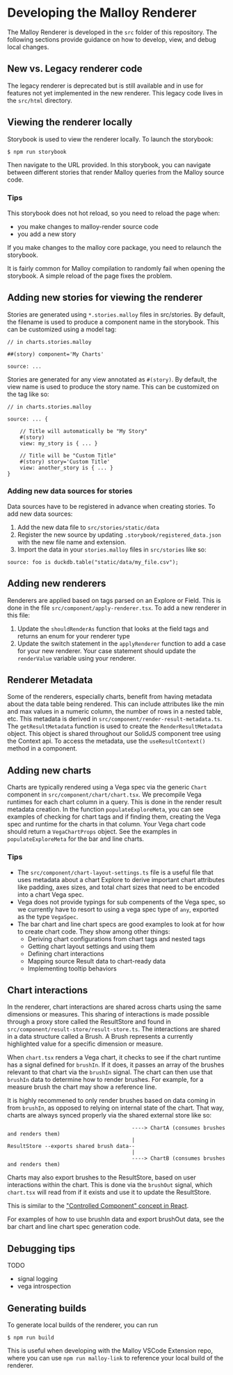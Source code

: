 # Developing the Malloy Renderer

The Malloy Renderer is developed in the `src` folder of this repository. The following sections provide guidance on how to develop, view, and debug local changes.

## New vs. Legacy renderer code

The legacy renderer is deprecated but is still available and in use for features not yet implemented in the new renderer. This legacy code lives in the `src/html` directory.

## Viewing the renderer locally

Storybook is used to view the renderer locally. To launch the storybook:

```bash
$ npm run storybook
```

Then navigate to the URL provided. In this storybook, you can navigate between different stories that render Malloy queries from the Malloy source code.

### Tips

This storybook does not hot reload, so you need to reload the page when:

- you make changes to malloy-render source code
- you add a new story

If you make changes to the malloy core package, you need to relaunch the storybook.

It is fairly common for Malloy compilation to randomly fail when opening the storybook. A simple reload of the page fixes the problem.

## Adding new stories for viewing the renderer

Stories are generated using `*.stories.malloy` files in src/stories. By default, the filename is used to produce a component name in the storybook. This can be customized using a model tag:

```malloy
// in charts.stories.malloy

##(story) component='My Charts'

source: ...
```

Stories are generated for any view annotated as `#(story)`. By default, the view name is used to produce the story name. This can be customized on the tag like so:

```malloy
// in charts.stories.malloy

source: ... {

    // Title will automatically be "My Story"
    #(story)
    view: my_story is { ... }

    // Title will be "Custom Title"
    #(story) story='Custom Title'
    view: another_story is { ... }
}
```

### Adding new data sources for stories

Data sources have to be registered in advance when creating stories. To add new data sources:

1. Add the new data file to `src/stories/static/data`
2. Register the new source by updating `.storybook/registered_data.json` with the new file name and extension.
3. Import the data in your `stories.malloy` files in `src/stories` like so:

```malloy
source: foo is duckdb.table("static/data/my_file.csv");
```

## Adding new renderers

Renderers are applied based on tags parsed on an Explore or Field. This is done in the file `src/component/apply-renderer.tsx`. To add a new renderer in this file:

1. Update the `shouldRenderAs` function that looks at the field tags and returns an enum for your renderer type
2. Update the switch statement in the `applyRenderer` function to add a case for your new renderer. Your case statement should update the `renderValue` variable using your renderer.

## Renderer Metadata

Some of the renderers, especially charts, benefit from having metadata about the data table being rendered. This can include attributes like the min and max values in a numeric column, the number of rows in a nested table, etc. This metadata is derived in `src/component/render-result-metadata.ts`. The `getResultMetadata` function is used to create the `RenderResultMetadata` object. This object is shared throughout our SolidJS component tree using the Context api. To access the metadata, use the `useResultContext()` method in a component.

## Adding new charts

Charts are typically rendered using a Vega spec via the generic `Chart` component in `src/component/chart/chart.tsx`. We precompile Vega runtimes for each chart column in a query. This is done in the render result metadata creation. In the function `populateExploreMeta`, you can see examples of checking for chart tags and if finding them, creating the Vega spec and runtime for the charts in that column. Your Vega chart code should return a `VegaChartProps` object. See the examples in `populateExploreMeta` for the bar and line charts.

### Tips

- The `src/component/chart-layout-settings.ts` file is a useful file that uses metadata about a chart Explore to derive important chart attributes like padding, axes sizes, and total chart sizes that need to be encoded into a chart Vega spec.
- Vega does not provide typings for sub compenents of the Vega spec, so we currently have to resort to using a vega spec type of `any`, exported as the type `VegaSpec`.
- The bar chart and line chart specs are good examples to look at for how to create chart code. They show among other things:
  - Deriving chart configurations from chart tags and nested tags
  - Getting chart layout settings and using them
  - Defining chart interactions
  - Mapping source Result data to chart-ready data
  - Implementing tooltip behaviors

## Chart interactions

In the renderer, chart interactions are shared across charts using the same dimensions or measures. This sharing of interactions is made possible through a proxy store called the ResultStore and found in `src/component/result-store/result-store.ts`. The interactions are shared in a data structure called a Brush. A Brush represents a currently highlighted value for a specific dimension or measure.

When `chart.tsx` renders a Vega chart, it checks to see if the chart runtime has a signal defined for `brushIn`. If it does, it passes an array of the brushes relevant to that chart via the `brushIn` signal. The chart can then use that `brushIn` data to determine how to render brushes. For example, for a measure brush the chart may show a reference line.

It is highly recommened to only render brushes based on data coming in from `brushIn`, as opposed to relying on internal state of the chart. That way, charts are always synced properly via the shared external store like so:

```
                                        ----> ChartA (consumes brushes and renders them)
                                        |
ResultStore --exports shared brush data--
                                        |
                                        ----> ChartB (consumes brushes and renders them)
```

Charts may also export brushes to the ResultStore, based on user interactions within the chart. This is done via the `brushOut` signal, which `chart.tsx` will read from if it exists and use it to update the ResultStore.

This is similar to the ["Controlled Component" concept in React](https://react.dev/learn/sharing-state-between-components#controlled-and-uncontrolled-components).

For examples of how to use brushIn data and export brushOut data, see the bar chart and line chart spec generation code.

## Debugging tips

TODO

- signal logging
- vega introspection

## Generating builds

To generate local builds of the renderer, you can run

```
$ npm run build
```

This is useful when developing with the Malloy VSCode Extension repo, where you can use `npm run malloy-link` to reference your local build of the renderer.
